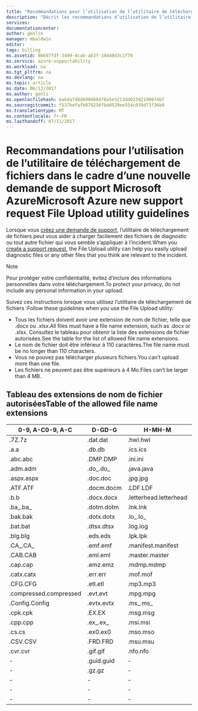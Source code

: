 ```yaml
---
title: "Recommandations pour l’utilisation de l’utilitaire de téléchargement de fichiers dans le cadre d’une nouvelle demande de support Microsoft Azure | Microsoft Docs"
description: "Décrit les recommandations d’utilisation de l’utilitaire de téléchargement de fichiers dans le cadre d’une nouvelle demande de support Microsoft Azure"
services: 
documentationcenter: 
author: genlin
manager: mbaldwin
editor: 
tags: billing
ms.assetid: 86697fdf-3499-4cab-ab3f-10d40d3c1f70
ms.service: azure-supportability
ms.workload: na
ms.tgt_pltfrm: na
ms.devlang: na
ms.topic: article
ms.date: 06/13/2017
ms.author: genli
ms.openlocfilehash: ba6dafd8d890d88478a5e3213dd023921908f4bf
ms.sourcegitcommit: f537befafb079256fba0529ee554c034d73f36b0
ms.translationtype: MT
ms.contentlocale: fr-FR
ms.lasthandoff: 07/11/2017
---
```

# <a name="microsoft-azure-new-support-request-file-upload-utility-guidelines"></a><span data-ttu-id="d2744-103">Recommandations pour l’utilisation de l’utilitaire de téléchargement de fichiers dans le cadre d’une nouvelle demande de support Microsoft Azure</span><span class="sxs-lookup"><span data-stu-id="d2744-103">Microsoft Azure new support request File Upload utility guidelines</span></span>
<span data-ttu-id="d2744-104">Lorsque vous [créez une demande de support](https://portal.azure.com/#create/Microsoft.Support), l’utilitaire de téléchargement de fichiers peut vous aider à charger facilement des fichiers de diagnostic ou tout autre fichier qui vous semble s’appliquer à l’incident.</span><span class="sxs-lookup"><span data-stu-id="d2744-104">When you [create a support request](https://portal.azure.com/#create/Microsoft.Support), the File Upload utility can help you easily upload diagnostic files or any other files that you think are relevant to the incident.</span></span>  

> [!NOTE]
> <span data-ttu-id="d2744-105">Pour protéger votre confidentialité, évitez d’inclure des informations personnelles dans votre téléchargement.</span><span class="sxs-lookup"><span data-stu-id="d2744-105">To protect your privacy, do not include any personal information in your upload.</span></span>
>
>

<span data-ttu-id="d2744-106">Suivez ces instructions lorsque vous utilisez l’utilitaire de téléchargement de fichiers :</span><span class="sxs-lookup"><span data-stu-id="d2744-106">Follow these guidelines when you use the File Upload utility:</span></span>

* <span data-ttu-id="d2744-107">Tous les fichiers doivent avoir une extension de nom de fichier, telle que .docx ou .xlsx.</span><span class="sxs-lookup"><span data-stu-id="d2744-107">All files must have a file name extension, such as .docx or .xlsx.</span></span> <span data-ttu-id="d2744-108">Consultez le tableau pour obtenir la liste des extensions de fichier autorisées.</span><span class="sxs-lookup"><span data-stu-id="d2744-108">See the table for the list of allowed file name extensions.</span></span>
* <span data-ttu-id="d2744-109">Le nom de fichier doit être inférieur à 110 caractères.</span><span class="sxs-lookup"><span data-stu-id="d2744-109">The file name must be no longer than 110 characters.</span></span>
* <span data-ttu-id="d2744-110">Vous ne pouvez pas télécharger plusieurs fichiers.</span><span class="sxs-lookup"><span data-stu-id="d2744-110">You can’t upload more than one file.</span></span>
* <span data-ttu-id="d2744-111">Les fichiers ne peuvent pas être supérieurs à 4 Mo.</span><span class="sxs-lookup"><span data-stu-id="d2744-111">Files can’t be larger than 4 MB.</span></span>

## <a name="table-of-the-allowed-file-name-extensions"></a><span data-ttu-id="d2744-112">Tableau des extensions de nom de fichier autorisées</span><span class="sxs-lookup"><span data-stu-id="d2744-112">Table of the allowed file name extensions</span></span>
| <span data-ttu-id="d2744-113">0-9, A-C</span><span class="sxs-lookup"><span data-stu-id="d2744-113">0-9, A-C</span></span>    | <span data-ttu-id="d2744-114">D-G</span><span class="sxs-lookup"><span data-stu-id="d2744-114">D-G</span></span>   | <span data-ttu-id="d2744-115">H-M</span><span class="sxs-lookup"><span data-stu-id="d2744-115">H-M</span></span>         | <span data-ttu-id="d2744-116">N-P</span><span class="sxs-lookup"><span data-stu-id="d2744-116">N-P</span></span>   | <span data-ttu-id="d2744-117">R-T</span><span class="sxs-lookup"><span data-stu-id="d2744-117">R-T</span></span>      | <span data-ttu-id="d2744-118">U-W</span><span class="sxs-lookup"><span data-stu-id="d2744-118">U-W</span></span>        | <span data-ttu-id="d2744-119">X-Z</span><span class="sxs-lookup"><span data-stu-id="d2744-119">X-Z</span></span>     |
|-------------|-------|-------------|-------|----------|------------|---------|
| <span data-ttu-id="d2744-120">.7Z</span><span class="sxs-lookup"><span data-stu-id="d2744-120">.7z</span></span>         | <span data-ttu-id="d2744-121">.dat</span><span class="sxs-lookup"><span data-stu-id="d2744-121">.dat</span></span>  | <span data-ttu-id="d2744-122">.hwl</span><span class="sxs-lookup"><span data-stu-id="d2744-122">.hwl</span></span>        | <span data-ttu-id="d2744-123">.odx</span><span class="sxs-lookup"><span data-stu-id="d2744-123">.odx</span></span>  | <span data-ttu-id="d2744-124">.rar</span><span class="sxs-lookup"><span data-stu-id="d2744-124">.rar</span></span>     | <span data-ttu-id="d2744-125">.tdb</span><span class="sxs-lookup"><span data-stu-id="d2744-125">.tdb</span></span>       | <span data-ttu-id="d2744-126">.xlam</span><span class="sxs-lookup"><span data-stu-id="d2744-126">.xlam</span></span>   |
| <span data-ttu-id="d2744-127">.a</span><span class="sxs-lookup"><span data-stu-id="d2744-127">.a</span></span>          | <span data-ttu-id="d2744-128">.db</span><span class="sxs-lookup"><span data-stu-id="d2744-128">.db</span></span>   | <span data-ttu-id="d2744-129">.ics</span><span class="sxs-lookup"><span data-stu-id="d2744-129">.ics</span></span>        | <span data-ttu-id="d2744-130">.oft</span><span class="sxs-lookup"><span data-stu-id="d2744-130">.oft</span></span>  | <span data-ttu-id="d2744-131">.rdl</span><span class="sxs-lookup"><span data-stu-id="d2744-131">.rdl</span></span>     | <span data-ttu-id="d2744-132">.tdf</span><span class="sxs-lookup"><span data-stu-id="d2744-132">.tdf</span></span>       | <span data-ttu-id="d2744-133">.xlr</span><span class="sxs-lookup"><span data-stu-id="d2744-133">.xlr</span></span>    |
| <span data-ttu-id="d2744-134">.abc</span><span class="sxs-lookup"><span data-stu-id="d2744-134">.abc</span></span>        | <span data-ttu-id="d2744-135">.DMP</span><span class="sxs-lookup"><span data-stu-id="d2744-135">.DMP</span></span>  | <span data-ttu-id="d2744-136">.ini</span><span class="sxs-lookup"><span data-stu-id="d2744-136">.ini</span></span>        | <span data-ttu-id="d2744-137">.old</span><span class="sxs-lookup"><span data-stu-id="d2744-137">.old</span></span>  | <span data-ttu-id="d2744-138">.rdlc</span><span class="sxs-lookup"><span data-stu-id="d2744-138">.rdlc</span></span>    | <span data-ttu-id="d2744-139">.text</span><span class="sxs-lookup"><span data-stu-id="d2744-139">.text</span></span>      | <span data-ttu-id="d2744-140">.xls</span><span class="sxs-lookup"><span data-stu-id="d2744-140">.xls</span></span>    |
| <span data-ttu-id="d2744-141">.adm</span><span class="sxs-lookup"><span data-stu-id="d2744-141">.adm</span></span>        | <span data-ttu-id="d2744-142">.do_</span><span class="sxs-lookup"><span data-stu-id="d2744-142">.do_</span></span>  | <span data-ttu-id="d2744-143">.java</span><span class="sxs-lookup"><span data-stu-id="d2744-143">.java</span></span>       | <span data-ttu-id="d2744-144">.one</span><span class="sxs-lookup"><span data-stu-id="d2744-144">.one</span></span>  | <span data-ttu-id="d2744-145">.re_</span><span class="sxs-lookup"><span data-stu-id="d2744-145">.re_</span></span>     | <span data-ttu-id="d2744-146">.thmx</span><span class="sxs-lookup"><span data-stu-id="d2744-146">.thmx</span></span>      | <span data-ttu-id="d2744-147">.xlsb</span><span class="sxs-lookup"><span data-stu-id="d2744-147">.xlsb</span></span>   |
| <span data-ttu-id="d2744-148">.aspx</span><span class="sxs-lookup"><span data-stu-id="d2744-148">.aspx</span></span>       | <span data-ttu-id="d2744-149">.doc</span><span class="sxs-lookup"><span data-stu-id="d2744-149">.doc</span></span>  | <span data-ttu-id="d2744-150">.jpg</span><span class="sxs-lookup"><span data-stu-id="d2744-150">.jpg</span></span>        | <span data-ttu-id="d2744-151">.osd</span><span class="sxs-lookup"><span data-stu-id="d2744-151">.osd</span></span>  | <span data-ttu-id="d2744-152">.reg</span><span class="sxs-lookup"><span data-stu-id="d2744-152">.reg</span></span>     | <span data-ttu-id="d2744-153">.tif</span><span class="sxs-lookup"><span data-stu-id="d2744-153">.tif</span></span>       | <span data-ttu-id="d2744-154">.xlsm</span><span class="sxs-lookup"><span data-stu-id="d2744-154">.xlsm</span></span>   |
| <span data-ttu-id="d2744-155">.ATF</span><span class="sxs-lookup"><span data-stu-id="d2744-155">.ATF</span></span>        | <span data-ttu-id="d2744-156">.docm</span><span class="sxs-lookup"><span data-stu-id="d2744-156">.docm</span></span> | <span data-ttu-id="d2744-157">.LDF</span><span class="sxs-lookup"><span data-stu-id="d2744-157">.LDF</span></span>        | <span data-ttu-id="d2744-158">.OUT</span><span class="sxs-lookup"><span data-stu-id="d2744-158">.OUT</span></span>  | <span data-ttu-id="d2744-159">.remove</span><span class="sxs-lookup"><span data-stu-id="d2744-159">.remove</span></span>  | <span data-ttu-id="d2744-160">.trc</span><span class="sxs-lookup"><span data-stu-id="d2744-160">.trc</span></span>       | <span data-ttu-id="d2744-161">.xlsx</span><span class="sxs-lookup"><span data-stu-id="d2744-161">.xlsx</span></span>   |
| <span data-ttu-id="d2744-162">.b</span><span class="sxs-lookup"><span data-stu-id="d2744-162">.b</span></span>          | <span data-ttu-id="d2744-163">.docx</span><span class="sxs-lookup"><span data-stu-id="d2744-163">.docx</span></span> | <span data-ttu-id="d2744-164">.letterhead</span><span class="sxs-lookup"><span data-stu-id="d2744-164">.letterhead</span></span> | <span data-ttu-id="d2744-165">.p1</span><span class="sxs-lookup"><span data-stu-id="d2744-165">.p1</span></span>   | <span data-ttu-id="d2744-166">.ren</span><span class="sxs-lookup"><span data-stu-id="d2744-166">.ren</span></span>     | <span data-ttu-id="d2744-167">.TTD</span><span class="sxs-lookup"><span data-stu-id="d2744-167">.TTD</span></span>       | <span data-ttu-id="d2744-168">.xlt</span><span class="sxs-lookup"><span data-stu-id="d2744-168">.xlt</span></span>    |
| <span data-ttu-id="d2744-169">.ba_</span><span class="sxs-lookup"><span data-stu-id="d2744-169">.ba_</span></span>        | <span data-ttu-id="d2744-170">.dotm</span><span class="sxs-lookup"><span data-stu-id="d2744-170">.dotm</span></span> | <span data-ttu-id="d2744-171">.lnk</span><span class="sxs-lookup"><span data-stu-id="d2744-171">.lnk</span></span>        | <span data-ttu-id="d2744-172">.pcap</span><span class="sxs-lookup"><span data-stu-id="d2744-172">.pcap</span></span> | <span data-ttu-id="d2744-173">.rename</span><span class="sxs-lookup"><span data-stu-id="d2744-173">.rename</span></span>  | <span data-ttu-id="d2744-174">.tx_</span><span class="sxs-lookup"><span data-stu-id="d2744-174">.tx_</span></span>       | <span data-ttu-id="d2744-175">.xltx</span><span class="sxs-lookup"><span data-stu-id="d2744-175">.xltx</span></span>   |
| <span data-ttu-id="d2744-176">.bak</span><span class="sxs-lookup"><span data-stu-id="d2744-176">.bak</span></span>        | <span data-ttu-id="d2744-177">.dotx</span><span class="sxs-lookup"><span data-stu-id="d2744-177">.dotx</span></span> | <span data-ttu-id="d2744-178">.lo_</span><span class="sxs-lookup"><span data-stu-id="d2744-178">.lo_</span></span>        | <span data-ttu-id="d2744-179">.pdb</span><span class="sxs-lookup"><span data-stu-id="d2744-179">.pdb</span></span>  | <span data-ttu-id="d2744-180">.rft</span><span class="sxs-lookup"><span data-stu-id="d2744-180">.rft</span></span>     | <span data-ttu-id="d2744-181">.txt</span><span class="sxs-lookup"><span data-stu-id="d2744-181">.txt</span></span>       | <span data-ttu-id="d2744-182">.xml</span><span class="sxs-lookup"><span data-stu-id="d2744-182">.xml</span></span>    |
| <span data-ttu-id="d2744-183">.bat</span><span class="sxs-lookup"><span data-stu-id="d2744-183">.bat</span></span>        | <span data-ttu-id="d2744-184">.dtsx</span><span class="sxs-lookup"><span data-stu-id="d2744-184">.dtsx</span></span> | <span data-ttu-id="d2744-185">.log</span><span class="sxs-lookup"><span data-stu-id="d2744-185">.log</span></span>        | <span data-ttu-id="d2744-186">.pdf</span><span class="sxs-lookup"><span data-stu-id="d2744-186">.pdf</span></span>  | <span data-ttu-id="d2744-187">.rpt</span><span class="sxs-lookup"><span data-stu-id="d2744-187">.rpt</span></span>     | <span data-ttu-id="d2744-188">.uccapilog</span><span class="sxs-lookup"><span data-stu-id="d2744-188">.uccapilog</span></span> | <span data-ttu-id="d2744-189">.xmla</span><span class="sxs-lookup"><span data-stu-id="d2744-189">.xmla</span></span>   |
| <span data-ttu-id="d2744-190">.blg</span><span class="sxs-lookup"><span data-stu-id="d2744-190">.blg</span></span>        | <span data-ttu-id="d2744-191">.eds</span><span class="sxs-lookup"><span data-stu-id="d2744-191">.eds</span></span>  | <span data-ttu-id="d2744-192">.lpk</span><span class="sxs-lookup"><span data-stu-id="d2744-192">.lpk</span></span>        | <span data-ttu-id="d2744-193">.piz</span><span class="sxs-lookup"><span data-stu-id="d2744-193">.piz</span></span>  | <span data-ttu-id="d2744-194">.rte</span><span class="sxs-lookup"><span data-stu-id="d2744-194">.rte</span></span>     | <span data-ttu-id="d2744-195">.uccplog</span><span class="sxs-lookup"><span data-stu-id="d2744-195">.uccplog</span></span>   | <span data-ttu-id="d2744-196">.xps</span><span class="sxs-lookup"><span data-stu-id="d2744-196">.xps</span></span>    |
| <span data-ttu-id="d2744-197">.CA_</span><span class="sxs-lookup"><span data-stu-id="d2744-197">.CA_</span></span>        | <span data-ttu-id="d2744-198">.emf</span><span class="sxs-lookup"><span data-stu-id="d2744-198">.emf</span></span>  | <span data-ttu-id="d2744-199">.manifest</span><span class="sxs-lookup"><span data-stu-id="d2744-199">.manifest</span></span>   | <span data-ttu-id="d2744-200">.pmls</span><span class="sxs-lookup"><span data-stu-id="d2744-200">.pmls</span></span> | <span data-ttu-id="d2744-201">.rtf</span><span class="sxs-lookup"><span data-stu-id="d2744-201">.rtf</span></span>     | <span data-ttu-id="d2744-202">.udcx</span><span class="sxs-lookup"><span data-stu-id="d2744-202">.udcx</span></span>      | <span data-ttu-id="d2744-203">.xsd</span><span class="sxs-lookup"><span data-stu-id="d2744-203">.xsd</span></span>    |
| <span data-ttu-id="d2744-204">.CAB</span><span class="sxs-lookup"><span data-stu-id="d2744-204">.CAB</span></span>        | <span data-ttu-id="d2744-205">.eml</span><span class="sxs-lookup"><span data-stu-id="d2744-205">.eml</span></span>  | <span data-ttu-id="d2744-206">.master</span><span class="sxs-lookup"><span data-stu-id="d2744-206">.master</span></span>     | <span data-ttu-id="d2744-207">.png</span><span class="sxs-lookup"><span data-stu-id="d2744-207">.png</span></span>  | <span data-ttu-id="d2744-208">.run</span><span class="sxs-lookup"><span data-stu-id="d2744-208">.run</span></span>     | <span data-ttu-id="d2744-209">.vb_</span><span class="sxs-lookup"><span data-stu-id="d2744-209">.vb_</span></span>       | <span data-ttu-id="d2744-210">.xsn</span><span class="sxs-lookup"><span data-stu-id="d2744-210">.xsn</span></span>    |
| <span data-ttu-id="d2744-211">.cap</span><span class="sxs-lookup"><span data-stu-id="d2744-211">.cap</span></span>        | <span data-ttu-id="d2744-212">.emz</span><span class="sxs-lookup"><span data-stu-id="d2744-212">.emz</span></span>  | <span data-ttu-id="d2744-213">.mdmp</span><span class="sxs-lookup"><span data-stu-id="d2744-213">.mdmp</span></span>       | <span data-ttu-id="d2744-214">.potx</span><span class="sxs-lookup"><span data-stu-id="d2744-214">.potx</span></span> | <span data-ttu-id="d2744-215">.saz</span><span class="sxs-lookup"><span data-stu-id="d2744-215">.saz</span></span>     | <span data-ttu-id="d2744-216">.vbs_</span><span class="sxs-lookup"><span data-stu-id="d2744-216">.vbs_</span></span>      | <span data-ttu-id="d2744-217">.xxx</span><span class="sxs-lookup"><span data-stu-id="d2744-217">.xxx</span></span>    |
| <span data-ttu-id="d2744-218">.catx</span><span class="sxs-lookup"><span data-stu-id="d2744-218">.catx</span></span>       | <span data-ttu-id="d2744-219">.err</span><span class="sxs-lookup"><span data-stu-id="d2744-219">.err</span></span>  | <span data-ttu-id="d2744-220">.mof</span><span class="sxs-lookup"><span data-stu-id="d2744-220">.mof</span></span>        | <span data-ttu-id="d2744-221">.ppt</span><span class="sxs-lookup"><span data-stu-id="d2744-221">.ppt</span></span>  | <span data-ttu-id="d2744-222">.sql</span><span class="sxs-lookup"><span data-stu-id="d2744-222">.sql</span></span>     | <span data-ttu-id="d2744-223">.vcf</span><span class="sxs-lookup"><span data-stu-id="d2744-223">.vcf</span></span>       | <span data-ttu-id="d2744-224">.z_</span><span class="sxs-lookup"><span data-stu-id="d2744-224">.z_</span></span>     |
| <span data-ttu-id="d2744-225">.CFG</span><span class="sxs-lookup"><span data-stu-id="d2744-225">.CFG</span></span>        | <span data-ttu-id="d2744-226">.etl</span><span class="sxs-lookup"><span data-stu-id="d2744-226">.etl</span></span>  | <span data-ttu-id="d2744-227">.mp3</span><span class="sxs-lookup"><span data-stu-id="d2744-227">.mp3</span></span>        | <span data-ttu-id="d2744-228">.pptm</span><span class="sxs-lookup"><span data-stu-id="d2744-228">.pptm</span></span> | <span data-ttu-id="d2744-229">.sqlplan</span><span class="sxs-lookup"><span data-stu-id="d2744-229">.sqlplan</span></span> | <span data-ttu-id="d2744-230">.vsd</span><span class="sxs-lookup"><span data-stu-id="d2744-230">.vsd</span></span>       | <span data-ttu-id="d2744-231">.z01</span><span class="sxs-lookup"><span data-stu-id="d2744-231">.z01</span></span>    |
| <span data-ttu-id="d2744-232">.compressed</span><span class="sxs-lookup"><span data-stu-id="d2744-232">.compressed</span></span> | <span data-ttu-id="d2744-233">.evt</span><span class="sxs-lookup"><span data-stu-id="d2744-233">.evt</span></span>  | <span data-ttu-id="d2744-234">.mpg</span><span class="sxs-lookup"><span data-stu-id="d2744-234">.mpg</span></span>        | <span data-ttu-id="d2744-235">.pptx</span><span class="sxs-lookup"><span data-stu-id="d2744-235">.pptx</span></span> | <span data-ttu-id="d2744-236">.stp</span><span class="sxs-lookup"><span data-stu-id="d2744-236">.stp</span></span>     | <span data-ttu-id="d2744-237">.wdb</span><span class="sxs-lookup"><span data-stu-id="d2744-237">.wdb</span></span>       | <span data-ttu-id="d2744-238">.z02</span><span class="sxs-lookup"><span data-stu-id="d2744-238">.z02</span></span>    |
| <span data-ttu-id="d2744-239">.Config</span><span class="sxs-lookup"><span data-stu-id="d2744-239">.Config</span></span>     | <span data-ttu-id="d2744-240">.evtx</span><span class="sxs-lookup"><span data-stu-id="d2744-240">.evtx</span></span> | <span data-ttu-id="d2744-241">.ms_</span><span class="sxs-lookup"><span data-stu-id="d2744-241">.ms_</span></span>        | <span data-ttu-id="d2744-242">.prn</span><span class="sxs-lookup"><span data-stu-id="d2744-242">.prn</span></span>  | <span data-ttu-id="d2744-243">.svclog</span><span class="sxs-lookup"><span data-stu-id="d2744-243">.svclog</span></span>  | <span data-ttu-id="d2744-244">.wks</span><span class="sxs-lookup"><span data-stu-id="d2744-244">.wks</span></span>       | <span data-ttu-id="d2744-245">.zi</span><span class="sxs-lookup"><span data-stu-id="d2744-245">.zi</span></span>     |
| <span data-ttu-id="d2744-246">.cpk</span><span class="sxs-lookup"><span data-stu-id="d2744-246">.cpk</span></span>        | <span data-ttu-id="d2744-247">.EX</span><span class="sxs-lookup"><span data-stu-id="d2744-247">.EX</span></span>   | <span data-ttu-id="d2744-248">.msg</span><span class="sxs-lookup"><span data-stu-id="d2744-248">.msg</span></span>        | <span data-ttu-id="d2744-249">.psf</span><span class="sxs-lookup"><span data-stu-id="d2744-249">.psf</span></span>  |   -       | <span data-ttu-id="d2744-250">.wma</span><span class="sxs-lookup"><span data-stu-id="d2744-250">.wma</span></span>       | <span data-ttu-id="d2744-251">.zi_</span><span class="sxs-lookup"><span data-stu-id="d2744-251">.zi_</span></span>    |
| <span data-ttu-id="d2744-252">.cpp</span><span class="sxs-lookup"><span data-stu-id="d2744-252">.cpp</span></span>        | <span data-ttu-id="d2744-253">.ex_</span><span class="sxs-lookup"><span data-stu-id="d2744-253">.ex_</span></span>  | <span data-ttu-id="d2744-254">.msi</span><span class="sxs-lookup"><span data-stu-id="d2744-254">.msi</span></span>        | <span data-ttu-id="d2744-255">.pst</span><span class="sxs-lookup"><span data-stu-id="d2744-255">.pst</span></span>  |  -        | <span data-ttu-id="d2744-256">.wmv</span><span class="sxs-lookup"><span data-stu-id="d2744-256">.wmv</span></span>       | <span data-ttu-id="d2744-257">.zip</span><span class="sxs-lookup"><span data-stu-id="d2744-257">.zip</span></span>    |
| <span data-ttu-id="d2744-258">.cs</span><span class="sxs-lookup"><span data-stu-id="d2744-258">.cs</span></span>         | <span data-ttu-id="d2744-259">.ex0</span><span class="sxs-lookup"><span data-stu-id="d2744-259">.ex0</span></span>  | <span data-ttu-id="d2744-260">.mso</span><span class="sxs-lookup"><span data-stu-id="d2744-260">.mso</span></span>        | <span data-ttu-id="d2744-261">.pub</span><span class="sxs-lookup"><span data-stu-id="d2744-261">.pub</span></span>  | -         | <span data-ttu-id="d2744-262">.wmz</span><span class="sxs-lookup"><span data-stu-id="d2744-262">.wmz</span></span>       | <span data-ttu-id="d2744-263">.zip_</span><span class="sxs-lookup"><span data-stu-id="d2744-263">.zip_</span></span>   |
| <span data-ttu-id="d2744-264">.CSV</span><span class="sxs-lookup"><span data-stu-id="d2744-264">.CSV</span></span>        | <span data-ttu-id="d2744-265">.FRD</span><span class="sxs-lookup"><span data-stu-id="d2744-265">.FRD</span></span>  | <span data-ttu-id="d2744-266">.msu</span><span class="sxs-lookup"><span data-stu-id="d2744-266">.msu</span></span>        | -      |-          | <span data-ttu-id="d2744-267">.wps</span><span class="sxs-lookup"><span data-stu-id="d2744-267">.wps</span></span>       | <span data-ttu-id="d2744-268">.zipp</span><span class="sxs-lookup"><span data-stu-id="d2744-268">.zipp</span></span>   |
| <span data-ttu-id="d2744-269">.cvr</span><span class="sxs-lookup"><span data-stu-id="d2744-269">.cvr</span></span>        | <span data-ttu-id="d2744-270">.gif</span><span class="sxs-lookup"><span data-stu-id="d2744-270">.gif</span></span>  | <span data-ttu-id="d2744-271">.nfo</span><span class="sxs-lookup"><span data-stu-id="d2744-271">.nfo</span></span>        | -      |-          | <span data-ttu-id="d2744-272">.wpt</span><span class="sxs-lookup"><span data-stu-id="d2744-272">.wpt</span></span>       | <span data-ttu-id="d2744-273">.zipped</span><span class="sxs-lookup"><span data-stu-id="d2744-273">.zipped</span></span> |
| -            | <span data-ttu-id="d2744-274">.guid</span><span class="sxs-lookup"><span data-stu-id="d2744-274">.guid</span></span> | -            | -      | -         | <span data-ttu-id="d2744-275">.wsdl</span><span class="sxs-lookup"><span data-stu-id="d2744-275">.wsdl</span></span>      | <span data-ttu-id="d2744-276">.zippy</span><span class="sxs-lookup"><span data-stu-id="d2744-276">.zippy</span></span>  |
| -            | <span data-ttu-id="d2744-277">.gz</span><span class="sxs-lookup"><span data-stu-id="d2744-277">.gz</span></span>   | -            | -      | -         | <span data-ttu-id="d2744-278">.wsp</span><span class="sxs-lookup"><span data-stu-id="d2744-278">.wsp</span></span>       | <span data-ttu-id="d2744-279">.zipx</span><span class="sxs-lookup"><span data-stu-id="d2744-279">.zipx</span></span>   |
| -            | -      | -            | -      | -         | <span data-ttu-id="d2744-280">.wtl</span><span class="sxs-lookup"><span data-stu-id="d2744-280">.wtl</span></span>       | <span data-ttu-id="d2744-281">.zit</span><span class="sxs-lookup"><span data-stu-id="d2744-281">.zit</span></span>    |
| -            | -      | -            | -      | -         |     -       | <span data-ttu-id="d2744-282">.zix</span><span class="sxs-lookup"><span data-stu-id="d2744-282">.zix</span></span>    |
| -            | -      | -            | -      | -         |  -          | <span data-ttu-id="d2744-283">.zzz</span><span class="sxs-lookup"><span data-stu-id="d2744-283">.zzz</span></span>    |
